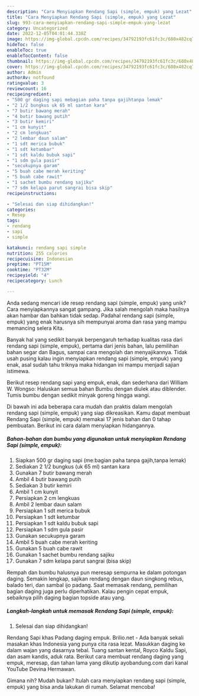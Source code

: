 ```yaml
---
description: "Cara Menyiapkan Rendang Sapi (simple, empuk) yang Lezat"
title: "Cara Menyiapkan Rendang Sapi (simple, empuk) yang Lezat"
slug: 993-cara-menyiapkan-rendang-sapi-simple-empuk-yang-lezat
category: Uncategorized
date: 2022-12-05T04:01:44.338Z
image: https://img-global.cpcdn.com/recipes/34792193fc61fc3c/680x482cq70/rendang-sapi-simple-empuk-foto-resep-utama.jpg
hideToc: false
enableToc: true
enableTocContent: false
thumbnail: https://img-global.cpcdn.com/recipes/34792193fc61fc3c/680x482cq70/rendang-sapi-simple-empuk-foto-resep-utama.jpg
cover: https://img-global.cpcdn.com/recipes/34792193fc61fc3c/680x482cq70/rendang-sapi-simple-empuk-foto-resep-utama.jpg
author: Admin
authorAv: notfound
ratingvalue: 3
reviewcount: 16
recipeingredient:
- "500 gr daging sapi mebagian paha tanpa gajihtanpa lemak"
- "2 1/2 bungkus uk 65 ml santan kara"
- "7 butir bawang merah"
- "4 butir bawang putih"
- "3 butir kemiri"
- "1 cm kunyit"
- "2 cm lengkuas"
- "2 lembar daun salam"
- "1 sdt merica bubuk"
- "1 sdt ketumbar"
- "1 sdt kaldu bubuk sapi"
- "1 sdm gula pasir"
- "secukupnya garam"
- "5 buah cabe merah keriting"
- "5 buah cabe rawit"
- "1 sachet bumbu rendang sajiku"
- "7 sdm kelapa parut sangrai bisa skip"
recipeinstructions:

- "Selesai dan siap dihidangkan!"
categories:
- Resep
tags:
- rendang
- sapi
- simple

katakunci: rendang sapi simple 
nutrition: 255 calories
recipecuisine: Indonesian
preptime: "PT15M"
cooktime: "PT32M"
recipeyield: "4"
recipecategory: Lunch

---
```





Anda sedang mencari ide resep rendang sapi (simple, empuk) yang unik? Cara menyiapkannya sangat gampang. Jika salah mengolah maka hasilnya akan hambar dan bahkan tidak sedap. Padahal rendang sapi (simple, empuk) yang enak harusnya sih mempunyai aroma dan rasa yang mampu memancing selera Kita.





Banyak hal yang sedikit banyak berpengaruh terhadap kualitas rasa dari rendang sapi (simple, empuk), pertama dari jenis bahan, lalu pemilihan bahan segar dan Bagus, sampai cara mengolah dan menyajikannya. Tidak usah pusing kalau ingin menyiapkan rendang sapi (simple, empuk) yang enak,      asal sudah tahu triknya maka hidangan ini mampu menjadi sajian istimewa.














Berikut resep rendang sapi yang empuk, enak, dan sederhana dari William W. Wongso: Haluskan semua bahan Bumbu dengan diulek atau diblender. Tumis bumbu dengan sedikit minyak goreng hingga wangi.






Di bawah ini ada beberapa cara mudah dan praktis dalam mengolah rendang sapi (simple, empuk) yang siap dikreasikan. Kamu dapat membuat Rendang Sapi (simple, empuk) memakai 17 jenis bahan dan 0 tahap pembuatan. Berikut ini cara dalam menyiapkan hidangannya.

<!--inarticleads1-->

##### Bahan-bahan dan bumbu yang digunakan untuk menyiapkan Rendang Sapi (simple, empuk):

1. Siapkan 500 gr daging sapi (me:bagian paha tanpa gajih,tanpa lemak)
1. Sediakan 2 1/2 bungkus (uk 65 ml) santan kara
1. Gunakan 7 butir bawang merah
1. Ambil 4 butir bawang putih
1. Sediakan 3 butir kemiri
1. Ambil 1 cm kunyit
1. Persiapkan 2 cm lengkuas
1. Ambil 2 lembar daun salam
1. Persiapkan 1 sdt merica bubuk
1. Persiapkan 1 sdt ketumbar
1. Persiapkan 1 sdt kaldu bubuk sapi
1. Persiapkan 1 sdm gula pasir
1. Gunakan secukupnya garam
1. Ambil 5 buah cabe merah keriting
1. Gunakan 5 buah cabe rawit
1. Gunakan 1 sachet bumbu rendang sajiku
1. Gunakan 7 sdm kelapa parut sangrai (bisa skip)


Rempah dan bumbu halusnya pun meresap sempurna ke dalam potongan daging. Semakin lengkap, sajikan rendang dengan daun singkong rebus, balado teri, dan sambal ijo padang. Saat memasak rendang, pemilihan bagian daging juga perlu diperhatikan. Kalau pengin cepat empuk, sebaiknya pilih daging bagian topside atau yang. 

<!--inarticleads2-->

##### Langkah-langkah untuk memasak Rendang Sapi (simple, empuk):


1. Selesai dan siap dihidangkan!

Rendang Sapi khas Padang daging empuk. Brilio.net - Ada banyak sekali masakan khas Indonesia yang punya cita rasa lezat. Masukkan daging ke dalam wajan yang dasarnya tebal. Tuang santan kental, Royco Kaldu Sapi, dan asam kandis, aduk rata. Berikut cara membuat rendang daging yang empuk, meresap, dan tahan lama yang dikutip ayobandung.com dari kanal YouTube Devina Hermawan. 

Gimana nih? Mudah bukan? Itulah cara menyiapkan rendang sapi (simple, empuk) yang bisa anda lakukan di rumah. Selamat mencoba!
